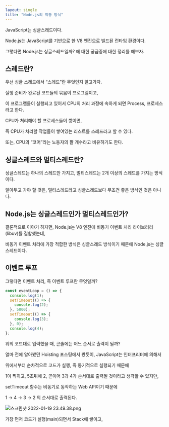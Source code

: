 ```yaml
---
layout: single
title: "Node.js의 작동 방식"
---
```


JavaScript는 싱글스레드이다.

Node.js는 JavaScript를 기반으로 한 V8 엔진으로 빌드된 런타임 환경이다.

그렇다면 Node.js는 싱글스레드일까? 에 대한 궁금증에 대한 정리를 해보자.

## 스레드란?

우선 싱글 스레드에서 “스레드”란 무엇인지 알고가자.

실행 준비가 완료된 코드들의 묶음이 프로그램이고,

이 프로그램들이 실행되고 있어서 CPU의 처리 과정에 속하게 되면 Process, 프로세스라고 한다.

CPU가 처리해야 할 프로세스들이 쌓이면,

즉 CPU가 처리할 작업들이 쌓여있는 리스트를 스레드라고 할 수 있다.

또는, CPU의 “코어”라는 노동자의 팔 개수라고 비유하기도 한다.

## 싱글스레드와 멀티스레드란?

싱글스레드는 하나의 스레드만 가지고, 멀티스레드는 2개 이상의 스레드를 가지는 방식이다.

알아두고 가야 할 것은, 멀티스레드라고 싱글스레드보다 무조건 좋은 방식인 것은 아니다.

## Node.js는 싱글스레드인가 멀티스레드인가?

결론적으로 이야기 하자면, Node.js는 V8 엔진에 비동기 이벤트 처리 라이브러리(libuv)를 결합했는데,

비동기 이벤트 처리에 가장 적합한 방식은 싱글스레드 방식이기 때문에 Node.js는 싱글스레드이다.

## 이벤트 루프

그렇다면 이벤트 처리, 즉 이벤트 루프란 무엇일까?

```jsx
const eventLoop = () => {
  console.log(1);
  setTimeout(() => {
    console.log(2);
  }, 5000);
  setTimeout(() => {
    console.log(3);
  }, 0);
  console.log(4);
};
```

위의 코드대로 입력했을 때, 콘솔에는 어느 순서로 출력이 될까?

얼마 전에 알아봤던 Hoisting 포스팅에서 봤듯이, JavaScript는 인터프리터에 의해서

위에서부터 순차적으로 코드가 실행, 즉 동기적으로 실행되기 때문에

1이 찍히고, 5초뒤에 2, 곧이어 3과 4가 순서대로 출력될 것이라고 생각할 수 있지만,

setTimeout 함수는 비동기로 동작하는 Web API이기 때문에

1 → 4 → 3 → 2 의 순서대로 출력된다.

![스크린샷 2022-01-19 23.49.38.png](https://s3-us-west-2.amazonaws.com/secure.notion-static.com/5db5f6e3-7da0-4aec-a049-e54ad8b72680/스크린샷_2022-01-19_23.49.38.png)

가장 먼저 코드가 실행(main)되면서 Stack에 쌓이고,
